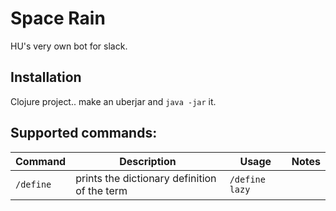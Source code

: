 # Space Rain

HU's very own bot for slack.

## Installation

Clojure project.. make an uberjar and `java -jar` it.


## Supported commands:


| Command | Description | Usage | Notes |
|---|---|---|---|
| `/define` | prints the dictionary definition of the term | `/define lazy` | |
